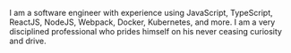 I am a software engineer with experience using JavaScript, TypeScript, ReactJS, NodeJS, Webpack, Docker, Kubernetes, and more. I am a very disciplined professional who prides himself on his never ceasing curiosity and drive.
